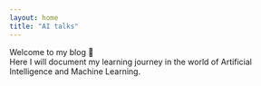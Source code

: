 ```yaml
---
layout: home
title: "AI talks"
---
```


Welcome to my blog 🌱  
Here I will document my learning journey in the world of Artificial Intelligence and Machine Learning.

